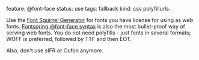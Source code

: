 feature: @font-face
status: use
tags: fallback
kind: css
polyfillurls:

Use the [Font Squirrel Generator](http://www.fontsquirrel.com/fontface/generator) for fonts you have license for using as web fonts. [Fontspring @font-face syntax](http://www.fontspring.com/blog/the-new-bulletproof-font-face-syntax) is also the most bullet-proof way of serving web fonts. You do not need polyfills - just fonts in several formats; WOFF is preferred, followed by TTF and then EOT. 

Also, don't use sIFR or Cufon anymore.

